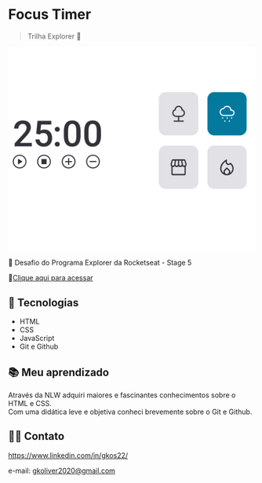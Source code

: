 # Focus Timer

> Trilha Explorer 🚀

![preview](./.github/preview_focus.png)

💜 Desafio do Programa Explorer da Rocketseat - Stage 5

🔗[Clique aqui para acessar](https://gksouza.github.io/gksouza/focus-timer-2.0/)

## 🔰 Tecnologias

- HTML
- CSS
- JavaScript
- Git e Github

## 📚 Meu aprendizado

Através da NLW adquiri maiores e fascinantes conhecimentos sobre o HTML e CSS.  
Com uma didática leve e objetiva conheci brevemente sobre o Git e Github.   

## 🤸‍♀️ Contato

https://www.linkedin.com/in/gkos22/

e-mail: gkoliver2020@gmail.com